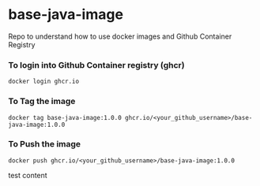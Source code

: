# base-java-image

Repo to understand how to use docker images and Github Container Registry

### To login into Github Container registry (ghcr)

```
docker login ghcr.io
```

### To Tag the image

```
docker tag base-java-image:1.0.0 ghcr.io/<your_github_username>/base-java-image:1.0.0
```

### To Push the image

```
docker push ghcr.io/<your_github_username>/base-java-image:1.0.0
```

test content
